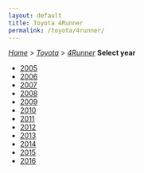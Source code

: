 ```yaml
---
layout: default
title: Toyota 4Runner
permalink: /toyota/4runner/
---
```

[*Home*](/) > [*Toyota*](/toyota/) > [*4Runner*](/toyota/4runner/)
**Select year**
- [2005](/toyota/4runner/2005/)
- [2006](/toyota/4runner/2006/)
- [2007](/toyota/4runner/2007/)
- [2008](/toyota/4runner/2008/)
- [2009](/toyota/4runner/2009/)
- [2010](/toyota/4runner/2010/)
- [2011](/toyota/4runner/2011/)
- [2012](/toyota/4runner/2012/)
- [2013](/toyota/4runner/2013/)
- [2014](/toyota/4runner/2014/)
- [2015](/toyota/4runner/2015/)
- [2016](/toyota/4runner/2016/)
